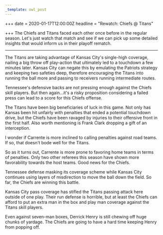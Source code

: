 ```yaml
---
_template: owl_post
---
```



+++
date = 2020-01-17T12:00:00Z
headline = "Rewatch: Chiefs @ Titans"

+++
The Chiefs and Titans faced each other once before in the regular season. Let's just watch that match and see if we can pick up some detailed insights that would inform us in their playoff rematch.

***

The Titans are taking advantage of Kansas City's single-high coverage, nailing a big throw off play-action that ultimately led to a touchdown a few minutes later. Kansas City can negate this by emulating the Patriots strategy and keeping two safeties deep, therefore encouraging the Titans into running the ball more and passing to receivers running intermediate routes.

Tennessee's defensive backs are not pressing enough against the Chiefs skill players. But then again...it's a risky proposition considering a failed press can lead to a score for this Chiefs offense. 

The Titans have been big beneficiaries of luck in this game. Not only has Kansas been hit unfairly with penalties that ended a potential touchdown drive, but the Chiefs have been ravaged by injuries to their offensive front in the first half. Also worth mentioning is Frank Clark dropping a gift of an interception.

I wonder if Carrente is more inclined to calling penalties against road teams. If so, that doesn't bode well for the Titans.

So as it turns out, Carrente is more prone to favoring home teams in terms of penalties. Only two other referees this season have shown more favorability towards the host teams. Good news for the Chiefs.

Tennessee defense masking its coverage scheme while Kansas City continues using layers of misdirection to move the ball down the field. So far, the Chiefs are winning this battle.

Kansas City pass coverage has stifled the Titans passing attack here outside of one play. Their run defense is horrible, but at least the Chiefs can afford to put an extra man in the box and play man coverage against the Titans skill players.

Even against seven-man boxes, Derrick Henry is still chewing off huge chunks of yardage. The Chiefs are going to have a hard time keeping Henry from popping off.
